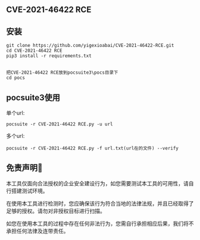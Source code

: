 ## CVE-2021-46422 RCE

## 安装

```
git clone https://github.com/yigexioabai/CVE-2021-46422-RCE.git
cd CVE-2021-46422 RCE
pip3 install -r requirements.txt


把CVE-2021-46422 RCE放到pocsuite3\pocs目录下
cd pocs
```

## pocsuite3使用

单个url:

```
pocsuite -r CVE-2021-46422 RCE.py -u url
```

多个url:

```
pocsuite -r CVE-2021-46422 RCE.py -f url.txt(url在的文件) --verify
```



## 免责声明🧐

本工具仅面向合法授权的企业安全建设行为，如您需要测试本工具的可用性，请自行搭建测试环境。

在使用本工具进行检测时，您应确保该行为符合当地的法律法规，并且已经取得了足够的授权。请勿对非授权目标进行扫描。

如您在使用本工具的过程中存在任何非法行为，您需自行承担相应后果，我们将不承担任何法律及连带责任。